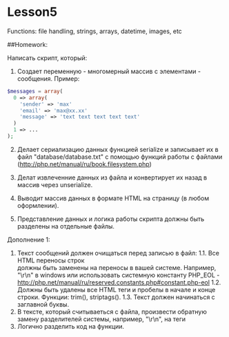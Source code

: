 # Lesson5
Functions: file handling, strings, arrays, datetime, images, etc

##Homework:

Написать скрипт, который:

1. Создает переменную - многомерный массив с элементами - сообщения. Пример:
```php
$messages = array(
  0 => array(
    'sender' => 'max'
    'email' => 'max@xx.xx'
    'message' => 'text text text text text'
  )
  1 => ...
);
```
2. Делает сериализацию данных функцией serialize и записывает их в файл "database/database.txt" с помощью функций работы с файлами (http://php.net/manual/ru/book.filesystem.php)

3. Делат извлеченние данных из файла и конвертирует их назад в массив через unserialize.

4. Выводит массив данных в формате HTML на страницу (в любом оформлении).

5. Представление данных и логика работы скрипта должны быть разделены на отдельные файлы.

Дополнение 1:
1. Текст сообщений должен очищаться перед записью в файл: 
1.1. Все HTML переносы строк <br/> должны быть заменены на переносы в вашей системе. Например, "\r\n" в windows или использовать системную константу PHP_EOL - http://php.net/manual/ru/reserved.constants.php#constant.php-eol 
1.2. Должны быть удалены все HTML теги и пробелы в начале и конце строки. Функции: trim(), striptags().
1.3. Текст должен начинаться с заглавной буквы.
2. В тексте, который считываеться с файла, произвести обратную замену разделителей системы, например, "\r\n", на теги <br/>
3. Логично разделить код на функции.

 

